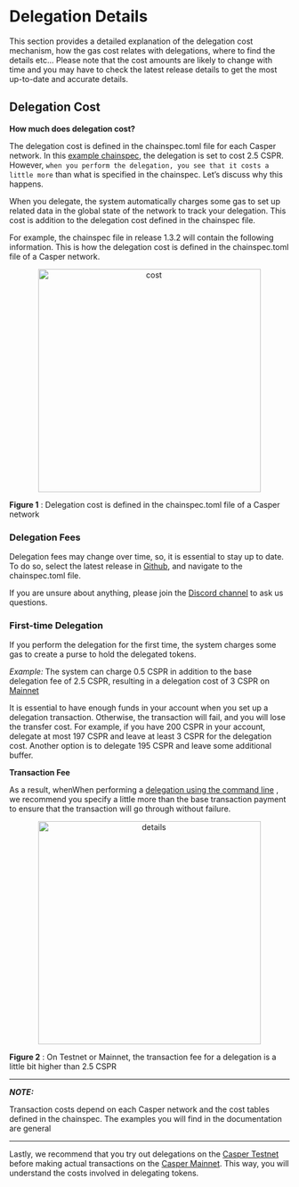 # Delegation Details

This section provides a detailed explanation of the delegation cost mechanism, how the gas cost relates with delegations, where to find the details etc... Please note that the cost amounts are likely to change with time and you may have to check the latest release details to get the most up-to-date and accurate details.

## Delegation Cost

**How much does delegation cost?**

The delegation cost is defined in the chainspec.toml file for each Casper network. In this [example chainspec](https://github.com/casper-network/casper-node/blob/release-1.3.2/resources/production/chainspec.toml), the delegation is set to cost 2.5 CSPR. However, `when you perform the delegation, you see that it costs a little more` than what is specified in the chainspec. Let’s discuss why this happens.

When you delegate, the system automatically charges some gas to set up related data in the global state of the network to track your delegation. This cost is addition to the delegation cost defined in the chainspec file.

For example, the chainspec file in release 1.3.2 will contain the following information. This is how the delegation cost is defined in the chainspec.toml file of a Casper network.

<p align="center"><img src="../image/economic-delegationCost.png"  alt="cost" width="400" class="center"/></p>

<p align="center">

**Figure 1** : Delegation cost is defined in the chainspec.toml file of a Casper network

</p>

### Delegation Fees

Delegation fees may change over time, so, it is essential to stay up to date. To do so, select the latest release in [Github](https://github.com/casper-network/casper-node), and navigate to the chainspec.toml file.

If you are unsure about anything, please join the [Discord channel](https://discord.gg/PjAQVXRx4Y) to ask us questions.

### First-time Delegation

If you perform the delegation for the first time, the system charges some gas to create a purse to hold the delegated tokens.

_Example:_ The system can charge 0.5 CSPR in addition to the base delegation fee of 2.5 CSPR, resulting in a delegation cost of 3 CSPR on [Mainnet](https://cspr.live/)

It is essential to have enough funds in your account when you set up a delegation transaction. Otherwise, the transaction will fail, and you will lose the transfer cost. For example, if you have 200 CSPR in your account, delegate at most 197 CSPR and leave at least 3 CSPR for the delegation cost. Another option is to delegate 195 CSPR and leave some additional buffer.

**Transaction Fee**

As a result, whenWhen performing a [delegation using the command line](../workflow/delegate.md) , we recommend you specify a little more than the base transaction payment to ensure that the transaction will go through without failure.

<p align="center"><img src="../image/economic-delegationDetails.png"  alt="details" width="400" /> </p>

<p align="center">

**Figure 2** : On Testnet or Mainnet, the transaction fee for a delegation is a little bit higher than 2.5 CSPR </p>

---

**_NOTE:_**

Transaction costs depend on each Casper network and the cost tables defined in the chainspec. The examples you will find in the documentation are general

---

Lastly, we recommend that you try out delegations on the [Casper Testnet](https://testnet.cspr.live/>) before making actual transactions on the [Casper Mainnet](https://cspr.live/). This way, you will understand the costs involved in delegating tokens.
